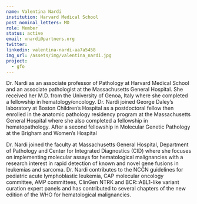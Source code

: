 ```yaml
---
name: Valentina Nardi
institution: Harvard Medical School
post_nominal_letters: MD
role: Member
status: active
email: vnardi@partners.org
twitter:
linkedin: valentina-nardi-aa7a5458
img_url: /assets/img/valentina_nardi.jpg
project:
  - gfo
---
```

Dr. Nardi as an associate professor of Pathology at Harvard Medical School and an associate pathologist at the Massachusetts General Hospital. She received her M.D. from the University of Genoa, Italy where she completed a fellowship in hematology/oncology. Dr. Nardi joined George Daley’s laboratory at Boston Children’s Hospital as a postdoctoral fellow then enrolled in the anatomic pathology residency program at the Massachusetts General Hospital where she also completed a fellowship in hematopathology. After a second fellowship in Molecular Genetic Pathology at the Brigham and Women’s Hospital

Dr. Nardi joined the faculty at Massachusetts General Hospital, Department of Pathology and Center for Integrated Diagnostics (CID) where she focuses on implementing molecular assays for hematological malignancies with a research interest in rapid detection of known and novel gene fusions in leukemias and sarcoma. Dr. Nardi contributes to the NCCN guidelines for pediatric acute lymphoblastic leukemia, CAP molecular oncology committee, AMP committees, ClinGen NTRK and BCR::ABL1-like variant curation expert panels and has contributed to several chapters of the new edition of the WHO for hematological malignancies.





